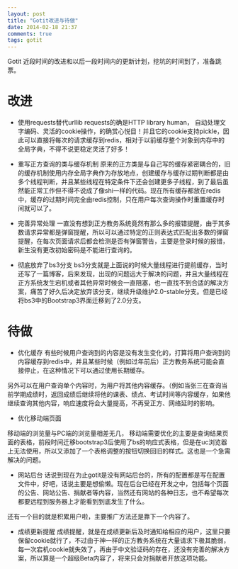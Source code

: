 ```yaml
---
layout: post
title: "Gotit改进与待做"
date: 2014-02-18 21:37
comments: true
tags: gotit
---
```


Gotit 近段时间的改进和以后一段时间内的更新计划，挖坑的时间到了，准备跳票。


# 改进

+ 使用requests替代urllib
requests的确是HTTP library  human， 自动处理文字编码、灵活的cookie操作，的确赏心悦目！并且它的cookie支持pickle，因此可以直接将每次的请求缓存到redis，相对于以前缓存整个对象到内存中的全局字典，不得不说更稳定灵活了好多！

+ 重写正方查询的类与缓存机制
原来的正方类是与自己写的缓存紧密耦合的，旧的缓存机制使用内存全局字典作为存放地点，创建缓存与缓存过期判断都是由多个线程判断，并且某些线程在特定条件下还会创建更多子线程，到了最后虽然能正常工作但不得不说成了像shi一样的代码。现在所有缓存都放在redis中，缓存的过期时间完全由redis控制，只在用户每次查询操作时重置缓存时间就可以了。

+ 完善异常处理
一直没有想到正方教务系统竟然有那么多的报错提醒，由于其多数请求异常都是弹窗提醒，所以可以通过特定的正则表达式匹配出多数的弹窗提醒，在每次页面请求后都会检测是否有弹窗警告，主要是登录时候的报错，新生没有更改初始密码是不能进行查询的。

+ 彻底放弃了bs3分支
bs3分支就是上面说的时候大量线程进行提前缓存，当时还写了一篇博客，后来发现，出现的问题远大于解决的问题，并且大量线程在正方系统发生宕机或者其他异常时候会一直阻塞，也一直找不到合适的解决方案，痛苦了好久后决定放弃该分支，继续升级维护2.0-stable分支。但是已经将bs3中的Bootstrap3界面迁移到了2.0分支。

# 待做

+ 优化缓存
有些时候用户查询到的内容是没有发生变化的，打算将用户查询到的内容缓存到redis中，并且某些时候（例如过年前后）正方教务系统可能会直接停止，在这种情况下可以通过使用长期缓存。

另外可以在用户查询单个内容时，为用户将其他内容缓存。（例如当张三在查询当前学期成绩时，返回成绩后继续将他的课表、绩点、考试时间等内容缓存，如果他继续查询其他内容，响应速度将会大量提高，不再受正方、网络延时的影响。

+ 优化移动端页面

移动端的浏览量与PC端的浏览量相差无几， 移动端需要优化的主要是查询结果页面的表格，前段时间迁移bootstrap3后使用了bs的响应式表格，但是在uc浏览器上无法使用，所以又添加了一个表格调整的按钮切换回旧的样式。这也是一个急需解决的问题。

+ 网站后台
话说到现在为止gotit是没有网站后台的，所有的配置都是写在配置文件中，好吧，话说主要是想偷懒。现在后台已经在开发之中，包括每个页面的公告、网站公告、捐献者等内容，当然还有网站的各种日志，也不希望每次都要远程到服务器上才能看到到底发生了什么。

还有一个目的就是积累用户啦，主要推广方法还是靠下一个内容了。

+ 成绩更新提醒
成绩提醒，就是在成绩更新后及时通知给相应的用户，这里只要保留cookie就行了，不过由于神一样的正方教务系统在大量请求下极其脆弱，每一次宕机cookie就失效了，再由于中文验证码的存在，还没有完善的解决方案，所以算是一个超级Beta内容了，将来只会对捐献者开放这项功能。
